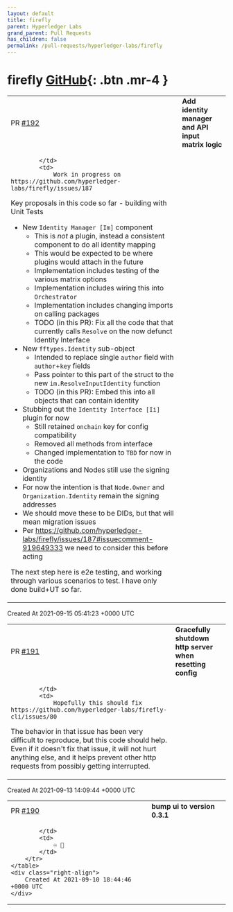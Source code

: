 ```yaml
---
layout: default
title: firefly
parent: Hyperledger Labs
grand_parent: Pull Requests
has_children: false
permalink: /pull-requests/hyperledger-labs/firefly
---
```


# firefly <span class="fs-3 right-align">[GitHub](https://github.com/hyperledger-labs/firefly){: .btn .mr-4 }</span>


<div>
    <table>
        <tr>
            <td>
                PR <a href="https://github.com/hyperledger-labs/firefly/pull/192" class=".btn">#192</a>
            </td>
            <td>
                <b>
                    Add identity manager and API input matrix logic
                </b>
            </td>
        </tr>
        <tr>
            <td>
                
            </td>
            <td>
                Work in progress on https://github.com/hyperledger-labs/firefly/issues/187

Key proposals in this code so far - building with Unit Tests
- New `Identity Manager [Im]` component
   - This is _not_ a plugin, instead a consistent component to do all identity mapping
   - This would be expected to be where plugins would attach in the future
   - Implementation includes testing of the various matrix options
   - Implementation includes wiring this into `Orchestrator`
   - Implementation includes changing imports on calling packages
   - TODO (in this PR): Fix all the code that that currently calls `Resolve` on the now defunct Identity Interface
- New `fftypes.Identity` sub-object
   - Intended to replace single `author` field with `author`+`key` fields
   - Pass pointer to this part of the struct to the new `im.ResolveInputIdentity` function
   - TODO (in this PR): Embed this into all objects that can contain identity
- Stubbing out the `Identity Interface [Ii]` plugin for now
  - Still retained `onchain` key for config compatibility
  - Removed all methods from interface
  - Changed implementation to `TBD` for now in the code
 - Organizations and Nodes still use the signing identity
  - For now the intention is that `Node.Owner` and `Organization.Identity` remain the signing addresses
  - We should move these to be DIDs, but that will mean migration issues
   - Per https://github.com/hyperledger-labs/firefly/issues/187#issuecomment-919649333 we need to consider this before acting

The next step here is e2e testing, and working through various scenarios to test.
I have only done build+UT so far.
            </td>
        </tr>
    </table>
    <div class="right-align">
        Created At 2021-09-15 05:41:23 +0000 UTC
    </div>
</div>

<div>
    <table>
        <tr>
            <td>
                PR <a href="https://github.com/hyperledger-labs/firefly/pull/191" class=".btn">#191</a>
            </td>
            <td>
                <b>
                    Gracefully shutdown http server when resetting config
                </b>
            </td>
        </tr>
        <tr>
            <td>
                
            </td>
            <td>
                Hopefully this should fix https://github.com/hyperledger-labs/firefly-cli/issues/80

The behavior in that issue has been very difficult to reproduce, but this code should help. Even if it doesn't fix that issue, it will not hurt anything else, and it helps prevent other http requests from possibly getting interrupted.
            </td>
        </tr>
    </table>
    <div class="right-align">
        Created At 2021-09-13 14:09:44 +0000 UTC
    </div>
</div>

<div>
    <table>
        <tr>
            <td>
                PR <a href="https://github.com/hyperledger-labs/firefly/pull/190" class=".btn">#190</a>
            </td>
            <td>
                <b>
                    bump ui to version 0.3.1
                </b>
            </td>
        </tr>
        <tr>
            <td>
                
            </td>
            <td>
                ♾️ 📜 
            </td>
        </tr>
    </table>
    <div class="right-align">
        Created At 2021-09-10 18:44:46 +0000 UTC
    </div>
</div>

